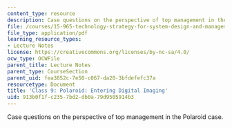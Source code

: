 ```yaml
---
content_type: resource
description: Case questions on the perspective of top management in the Polaroid case.
file: /courses/15-965-technology-strategy-for-system-design-and-management-spring-2009/913b0f1fc2357bd2db0a79d9505914b3_MIT15_965S09_case09.pdf
file_type: application/pdf
learning_resource_types:
- Lecture Notes
license: https://creativecommons.org/licenses/by-nc-sa/4.0/
ocw_type: OCWFile
parent_title: Lecture Notes
parent_type: CourseSection
parent_uid: fea3852c-7e50-c067-da20-3bfdefefc37a
resourcetype: Document
title: 'Class 9: Polaroid: Entering Digital Imaging'
uid: 913b0f1f-c235-7bd2-db0a-79d9505914b3
---
```

Case questions on the perspective of top management in the Polaroid case.